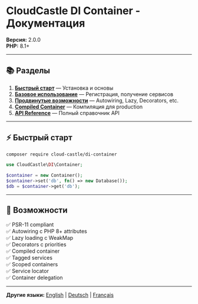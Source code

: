 # CloudCastle DI Container - Документация

**Версия:** 2.0.0  
**PHP:** 8.1+

---

## 📚 Разделы

1. **[Быстрый старт](01_QUICK_START.md)** — Установка и основы
2. **[Базовое использование](02_BASIC_USAGE.md)** — Регистрация, получение сервисов
3. **[Продвинутые возможности](03_ADVANCED_FEATURES.md)** — Autowiring, Lazy, Decorators, etc.
4. **[Compiled Container](04_COMPILED.md)** — Компиляция для production
5. **[API Reference](05_API.md)** — Полный справочник API

---

## ⚡ Быстрый старт

```bash
composer require cloud-castle/di-container
```

```php
use CloudCastle\DI\Container;

$container = new Container();
$container->set('db', fn() => new Database());
$db = $container->get('db');
```

---

## 🚀 Возможности

✅ PSR-11 compliant  
✅ Autowiring с PHP 8+ attributes  
✅ Lazy loading с WeakMap  
✅ Decorators с priorities  
✅ Compiled container  
✅ Tagged services  
✅ Scoped containers  
✅ Service locator  
✅ Container delegation

---

**Другие языки:** [English](../en/README.md) | [Deutsch](../de/README.md) | [Français](../fr/README.md)
